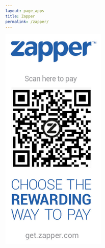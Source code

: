 ```yaml
---
layout: page_apps
title: Zapper
permalink: /zapper/
---
```


<img src="../assets/img/zapp.jpg"  width="300px">
